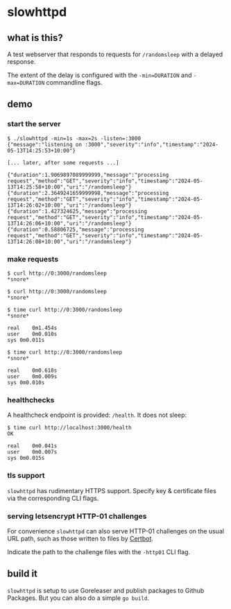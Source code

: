 # slowhttpd

## what is this?

A test webserver that responds to requests for `/randomsleep` with a delayed
response.

The extent of the delay is configured with the `-min=DURATION` and
`-max=DURATION` commandline flags.

## demo

### start the server

```
$ ./slowhttpd -min=1s -max=2s -listen=:3000
{"message":"listening on :3000","severity":"info","timestamp":"2024-05-13T14:25:53+10:00"}

[... later, after some requests ...]

{"duration":1.9069897089999999,"message":"processing request","method":"GET","severity":"info","timestamp":"2024-05-13T14:25:58+10:00","uri":"/randomsleep"}
{"duration":2.3649241659999998,"message":"processing request","method":"GET","severity":"info","timestamp":"2024-05-13T14:26:02+10:00","uri":"/randomsleep"}
{"duration":1.427324625,"message":"processing request","method":"GET","severity":"info","timestamp":"2024-05-13T14:26:06+10:00","uri":"/randomsleep"}
{"duration":0.58806725,"message":"processing request","method":"GET","severity":"info","timestamp":"2024-05-13T14:26:08+10:00","uri":"/randomsleep"}
```

### make requests

```
$ curl http://0:3000/randomsleep
*snore*

$ curl http://0:3000/randomsleep
*snore*

$ time curl http://0:3000/randomsleep
*snore*

real    0m1.454s
user    0m0.010s
sys 0m0.011s

$ time curl http://0:3000/randomsleep
*snore*

real    0m0.618s
user    0m0.009s
sys 0m0.010s
```

### healthchecks

A healthcheck endpoint is provided: `/health`. It does not sleep:

```
$ time curl http://localhost:3000/health
OK

real    0m0.041s
user    0m0.007s
sys 0m0.015s
```

### tls support

`slowhttpd` has rudimentary HTTPS support. Specify key & certificate files via
the corresponding CLI flags.

### serving letsencrypt HTTP-01 challenges

For convenience `slowhttpd` can also serve HTTP-01 challenges on the usual URL
path, such as those written to files by [Certbot](https://certbot.eff.org/).

Indicate the path to the challenge files with the `-http01` CLI flag.

## build it

`slowhttpd` is setup to use Goreleaser and publish packages to Github Packages.
But you can also do a simple `go build`.
